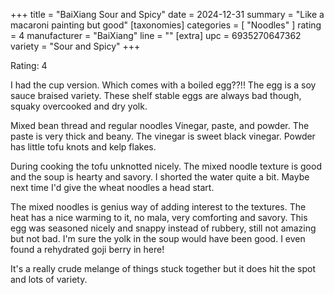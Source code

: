 +++
title = "BaiXiang Sour and Spicy"
date = 2024-12-31
summary = "Like a macaroni painting but good"
[taxonomies]
categories = [ "Noodles" ]
rating = 4
manufacturer = "BaiXiang"
line = ""
[extra]
upc = 6935270647362
variety = "Sour and Spicy"
+++

Rating: 4

I had the cup version.
Which comes with a boiled egg??!!
The egg is a soy sauce braised variety.
These shelf stable eggs are always bad though, squaky overcooked and dry yolk.

Mixed bean thread and regular noodles
Vinegar, paste, and powder.
The paste is very thick and beany.
The vinegar is sweet black vinegar.
Powder has little tofu knots and kelp flakes.

During cooking the tofu unknotted nicely.
The mixed noodle texture is good and the soup is hearty and savory.
I shorted the water quite a bit.
Maybe next time I'd give the wheat noodles a head start.

The mixed noodles is genius way of adding interest to the textures.
The heat has a nice warming to it, no mala, very comforting  and savory.
This egg was seasoned nicely and snappy instead of rubbery, still not amazing but not bad.
I'm sure the yolk in the soup would have been good.
I even found a rehydrated goji berry in here!

It's a really crude melange of things stuck together but it does hit the spot and lots of variety.
